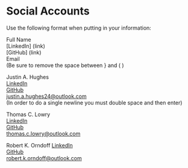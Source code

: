 # Social Accounts

Use the following format when putting in your information:

Full Name  
[LinkedIn] (link)  
[GitHub] (link)  
Email  
(Be sure to remove the space between } and ( )

Justin A. Hughes  
[LinkedIn](https://www.linkedin.com/in/justin-hughes-b055b057/)  
[GitHub](https://github.com/Justin-Hughes)  
justin.a.hughes24@outlook.com  
(In order to do a single newline you must double space and then enter)  

Thomas C. Lowry  
[LinkedIn](https://www.linkedin.com/in/thomasclowry/)  
[GitHub](https://github.com/thomasclowry)  
thomas.c.lowry@outlook.com

Robert K. Orndoff
[LinkedIn](https://www.linkedin.com/in/robert-orndoff/)  
[GitHub](https://github.com/orndor)  
robert.k.orndoff@outlook.com

